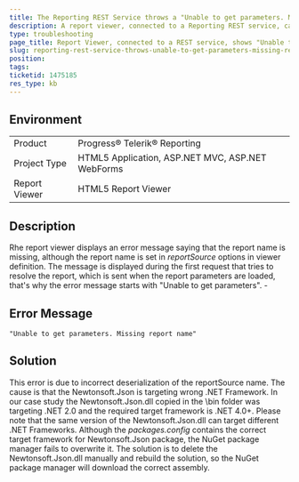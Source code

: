 ```yaml
---
title: The Reporting REST Service throws a "Unable to get parameters. Missing report name" error
description: A report viewer, connected to a Reporting REST service, cannot load a report, claiming its name is not set in ReportViewer's  report source options.
type: troubleshooting
page_title: Report Viewer, connected to a REST service, shows "Unable to get parameters. Missing report name" message
slug: reporting-rest-service-throws-unable-to-get-parameters-missing-report-name-error
position: 
tags: 
ticketid: 1475185
res_type: kb
---
```


## Environment
<table>
	<tbody>
		<tr>
			<td>Product</td>
			<td>Progress® Telerik® Reporting</td>
		</tr>
		<tr>
	    	<td>Project Type</td>
	    	<td>HTML5 Application, ASP.NET MVC, ASP.NET WebForms</td>
	    </tr>
      <tr>		
		<tr>
			<td>Report Viewer</td>
			<td>HTML5 Report Viewer</td>
		</tr>
	</tbody>
</table>


## Description
Rhe report viewer displays an error message saying that the report name is missing, although the report name is set in *reportSource* options in viewer definition. The message is displayed during the first request that tries to resolve the report, which is sent when the report parameters are loaded, that's why the error message starts with "Unable to get parameters". - 


## Error Message
```
"Unable to get parameters. Missing report name"
```
## Solution
This error is due to incorrect deserialization of the reportSource name. The cause is that the Newtonsoft.Json is targeting wrong .NET Framework. In our case study the Newtonsoft.Json.dll copied in the \bin folder was targeting .NET 2.0 and the required target framework is .NET 4.0+. Please note that the same version of the Newtonsoft.Json.dll can target different .NET Frameworks. Although the *packages.config* contains the correct target framework for Newtonsoft.Json package, the NuGet package manager fails to overwrite it. The solution is to delete the Newtonsoft.Json.dll manually and rebuild the solution, so the NuGet package manager will download the correct assembly.